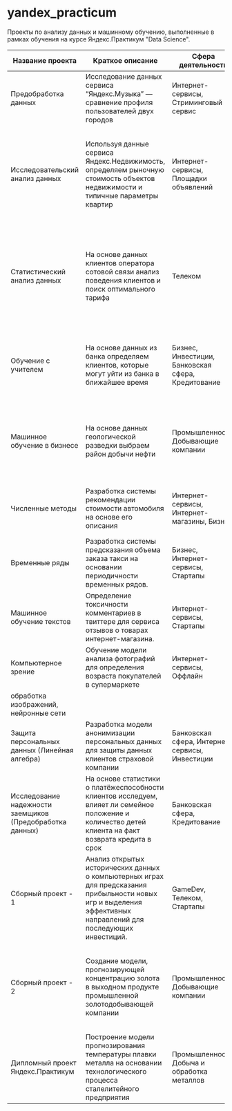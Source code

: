 # yandex_practicum
Проекты по анализу данных и машинному обучению, выполненные в рамках обучения на курсе Яндекс.Практикум "Data Science".

|Название проекта | Краткое описание | Сфера деятельности |Ключевые слова|
|---|---|---|---|
|Предобработка данных |Исследование данных сервиса “Яндекс.Музыка” — сравнение профиля пользователей двух городов|Интернет-сервисы, Стриминговый сервис|Python, Pandas, Аналитика, предобработка данных|
|Исследовательский анализ данных|Используя данные сервиса Яндекс.Недвижимость, определяем рыночную стоимость объектов недвижимости и типичные параметры квартир|Интернет-сервисы, Площадки объявлений|Маркетинг-аналитик, Fraud-аналитик, Data Analyst, Python, Pandas, Matplotlib, исследовательский анализ данных, визуализация данных, предобработка данных|
|Статистический анализ данных|На основе данных клиентов оператора сотовой связи анализ поведения клиентов и поиск оптимального тарифа|Телеком|Маркетинг-аналитик, Продуктовый аналитик, Data Analyst, Python, Pandas, Matplotlib, NumPy, SciPy, описательная статистика, проверка статистических гипотез|
|Обучение с учителем|На основе данных из банка определяем клиентов, которые могут уйти из банка в ближайшее время|Бизнес, Инвестиции, Банковская сфера, Кредитование|Машинное обучение, Классификация, подбор гиперпараметров, выбор модели МО, Python, Pandas, Sklearn|
|Машинное обучение в бизнесе|На основе данных геологической разведки выбраем район добычи нефти|Промышленность, Добывающие компании|Машинное обучение, Регрессия, Разработка бизнес-модели, Финансовый аналитик, Pandas, Scikit-learn, бутстреп|
|Численные методы|Разработка системы рекомендации стоимости автомобиля на основе его описания|Интернет-сервисы, Интернет-магазины, Бизнес|Машинное обучение, Регрессия, Градиентный бустинг, Pandas, Scikit-learn, Python|
|Временные ряды|Разработка системы предсказания объема заказа такси на основании периодичности временных рядов.|Бизнес, Интернет-сервисы, Стартапы|Машинное обучение, Временные ряды, Python, Pandas, Scikit-learn, statsmodels|
|Машинное обучение текстов|Определение токсичности комментариев в твиттере для сервиса отзывов о товарах интернет-магазина.|Интернет-сервисы, Стартапы|обработка естественного языка, NLP, Python, Pandas, BERT, nltk, tf-idf|
|Компьютерное зрение|Обучение модели анализа фотографий для определения возраста покупателей в супермаркете|Интернет-сервисы, Оффлайн|Машинное обучение, CV,
обработка изображений, нейронные сети|
|Защита персональных данных (Линейная алгебра)|Разработка модели анонимизации персональных данных для защиты данных клиентов страховой компании|Банковская сфера, Интернет-сервисы, Инвестиции|Машинное обучение, Регрессия, Python, NumPy, Scikit-learn|
|Исследование надежности заемщиков (Предобработка данных)|На основе статистики о платёжеспособности клиентов исследуем, влияет ли семейное положение и количество детей клиента на факт возврата кредита в срок|Банковская сфера, Кредитование|Data Analyst, Финансовый аналитик, предобработка данных, Python, Pandas|
|Сборный проект - 1|Анализ открытых исторических данных о компьютерных играх для предсказания прибыльности новых игр и выделения эффективных направлений для последующих инвестиций.|GameDev, Телеком, Стартапы|Data Analyst, Python, Pandas, Matplotlib, бизнес-аналитика, инвестиции|
|Сборный проект - 2|Создание модели, прогнозирующей концентрацию золота в выходном продукте промышленной золотодобывающей компании|Промышленность, Добывающие компании|Машинное обучение, Аналитика, анализ данных, регрессия, кастомные метрики, Python, Pandas, Scikit-learn, исследовательский анализ данных|
|Дипломный проект Яндекс.Практикум|Построение модели прогнозирования температуры плавки металла на основании технологического процесса сталелитейного предприятия|Промышленность, Добыча и обработка металлов|Машинное обучение, Регрессия, Градиентный бустинг, Pandas, Scikit-learn, Python, Catboost|
